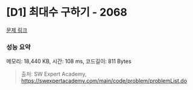 # [D1] 최대수 구하기 - 2068 

[문제 링크](https://swexpertacademy.com/main/code/problem/problemDetail.do?contestProbId=AV5QQhbqA4QDFAUq) 

### 성능 요약

메모리: 18,440 KB, 시간: 108 ms, 코드길이: 811 Bytes



> 출처: SW Expert Academy, https://swexpertacademy.com/main/code/problem/problemList.do